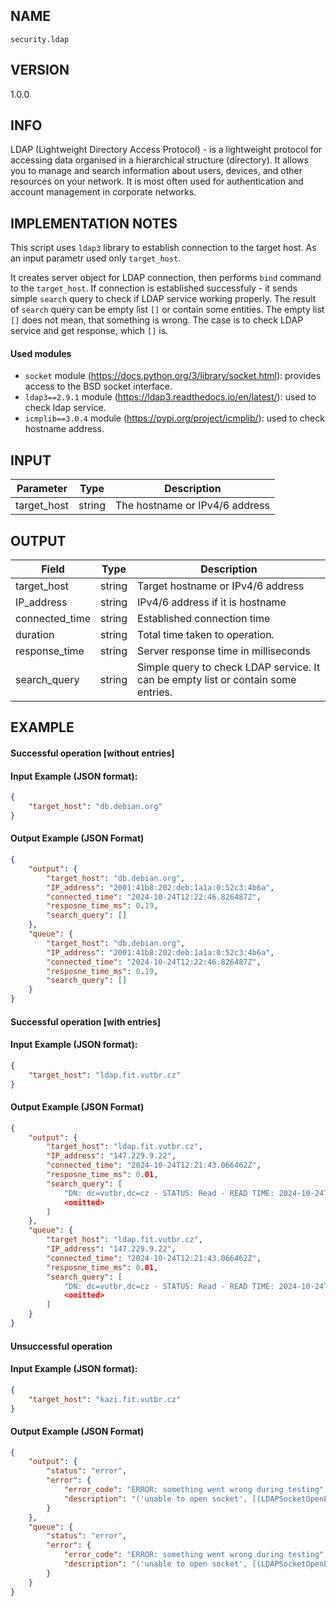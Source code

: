 ## NAME

`security.ldap`

## VERSION

1.0.0

## INFO

LDAP (Lightweight Directory Access Protocol) - is a lightweight protocol for accessing data organised in a hierarchical structure (directory). It allows you to manage and search information about users, devices, and other resources on your network. It is most often used for authentication and account management in corporate networks.


## IMPLEMENTATION NOTES
This script uses `ldap3` library to establish connection to the target host. As an input parametr used only `target_host`. 

It creates server object for LDAP connection, then performs `bind` command to the `target_host`.
If connection is established successfuly - it sends simple `search` query to check if LDAP service working properly.
The result of `search` query can be empty list `[]` or contain some entities. The empty list `[]` does not mean, that something is wrong. The case is to check LDAP service and get response, which `[]` is.


#### Used modules

- `socket` module (https://docs.python.org/3/library/socket.html): provides access to the BSD socket interface.
- `ldap3==2.9.1` module (https://ldap3.readthedocs.io/en/latest/): used to check ldap service.
- `icmplib==3.0.4` module (https://pypi.org/project/icmplib/): used to check hostname address.

## INPUT

| Parameter       | Type    | Description                                   |
|-----------------|---------|-----------------------------------------------|
| target_host     | string  | The hostname or IPv4/6 address|
## OUTPUT

| Field            | Type    | Description                                |
|------------------|---------|--------------------------------------------|
|target_host | string | Target hostname or IPv4/6 address |
|IP_address | string | IPv4/6 address if it is hostname |
|connected_time | string | Established connection time |
|duration | string | Total time taken to operation. |
|response_time | string | Server response time in milliseconds |
|search_query | string | Simple query to check LDAP service. It can be empty list or contain some entries. |




## EXAMPLE
#### Successful operation [without entries]
#### Input Example (JSON format):
```json
{
    "target_host": "db.debian.org"
}
```
#### Output Example (JSON Format)
```json
{
    "output": {
        "target_host": "db.debian.org",
        "IP_address": "2001:41b8:202:deb:1a1a:0:52c3:4b6a",
        "connected_time": "2024-10-24T12:22:46.826487Z",
        "resposne_time_ms": 0.19,
        "search_query": []
    },
    "queue": {
        "target_host": "db.debian.org",
        "IP_address": "2001:41b8:202:deb:1a1a:0:52c3:4b6a",
        "connected_time": "2024-10-24T12:22:46.826487Z",
        "resposne_time_ms": 0.19,
        "search_query": []
    }
}
```

#### Successful operation [with entries]
#### Input Example (JSON format):
```json
{
    "target_host": "ldap.fit.vutbr.cz"
}
```
#### Output Example (JSON Format)
```json
{
    "output": {
        "target_host": "ldap.fit.vutbr.cz",
        "IP_address": "147.229.9.22",
        "connected_time": "2024-10-24T12:21:43.066462Z",
        "resposne_time_ms": 0.01,
        "search_query": [
            "DN: dc=vutbr,dc=cz - STATUS: Read - READ TIME: 2024-10-24T14:21:43.072584\n    dc: vutbr\n    o: VUT v Brne\n       VUT\n    objectClass: organization\n                 dcObject\n                 top\n",
            <omitted>
        ]
    },
    "queue": {
        "target_host": "ldap.fit.vutbr.cz",
        "IP_address": "147.229.9.22",
        "connected_time": "2024-10-24T12:21:43.066462Z",
        "resposne_time_ms": 0.01,
        "search_query": [
            "DN: dc=vutbr,dc=cz - STATUS: Read - READ TIME: 2024-10-24T14:21:43.072584\n    dc: vutbr\n    o: VUT v Brne\n       VUT\n    objectClass: organization\n                 dcObject\n                 top\n",
            <omitted>
        ]
    }
}
```

#### Unsuccessful operation
#### Input Example (JSON format):
```json
{
    "target_host": "kazi.fit.vutbr.cz"
}
```
#### Output Example (JSON Format)
```json
{
    "output": {
        "status": "error",
        "error": {
            "error_code": "ERROR: something went wrong during testing",
            "description": "('unable to open socket', [(LDAPSocketOpenError('socket connection error while opening: [Errno 111] Connection refused'), ('2001:67c:1220:808::93e5:80c', 389, 0, 0)), (LDAPSocketOpenError('socket connection error while opening: [Errno 111] Connection refused'), ('147.229.8.12', 389))])"
        }
    },
    "queue": {
        "status": "error",
        "error": {
            "error_code": "ERROR: something went wrong during testing",
            "description": "('unable to open socket', [(LDAPSocketOpenError('socket connection error while opening: [Errno 111] Connection refused'), ('2001:67c:1220:808::93e5:80c', 389, 0, 0)), (LDAPSocketOpenError('socket connection error while opening: [Errno 111] Connection refused'), ('147.229.8.12', 389))])"
        }
    }
}
```

